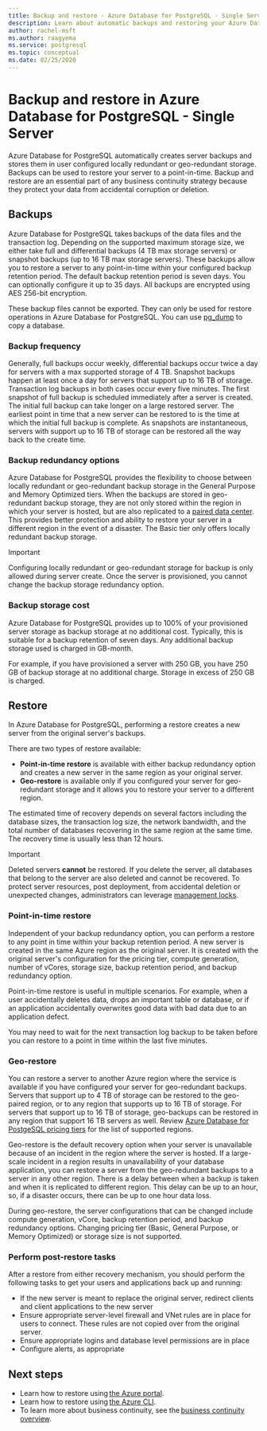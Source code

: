```yaml
---
title: Backup and restore - Azure Database for PostgreSQL - Single Server
description: Learn about automatic backups and restoring your Azure Database for PostgreSQL server - Single Server.
author: rachel-msft
ms.author: raagyema
ms.service: postgresql
ms.topic: conceptual
ms.date: 02/25/2020
---
```


# Backup and restore in Azure Database for PostgreSQL - Single Server

Azure Database for PostgreSQL automatically creates server backups and stores them in user configured locally redundant or geo-redundant storage. Backups can be used to restore your server to a point-in-time. Backup and restore are an essential part of any business continuity strategy because they protect your data from accidental corruption or deletion.

## Backups

Azure Database for PostgreSQL takes backups of the data files and the transaction log. Depending on the supported maximum storage size, we either take full and differential backups (4 TB max storage servers) or snapshot backups (up to 16 TB max storage servers). These backups allow you to restore a server to any point-in-time within your configured backup retention period. The default backup retention period is seven days. You can optionally configure it up to 35 days. All backups are encrypted using AES 256-bit encryption.

These backup files cannot be exported. They can only be used for restore operations in Azure Database for PostgreSQL. You can use [pg_dump](howto-migrate-using-dump-and-restore.md) to copy a database.

### Backup frequency

Generally, full backups occur weekly, differential backups occur twice a day for servers with a max supported storage of 4 TB. Snapshot backups happen at least once a day for servers that support up to 16 TB of storage. Transaction log backups in both cases occur every five minutes. The first snapshot of full backup is scheduled immediately after a server is created. The initial full backup can take longer on a large restored server. The earliest point in time that a new server can be restored to is the time at which the initial full backup is complete. As snapshots are instantaneous, servers with support up to 16 TB of storage can be restored all the way back to the create time.

### Backup redundancy options

Azure Database for PostgreSQL provides the flexibility to choose between locally redundant or geo-redundant backup storage in the General Purpose and Memory Optimized tiers. When the backups are stored in geo-redundant backup storage, they are not only stored within the region in which your server is hosted, but are also replicated to a [paired data center](https://docs.microsoft.com/azure/best-practices-availability-paired-regions). This provides better protection and ability to restore your server in a different region in the event of a disaster. The Basic tier only offers locally redundant backup storage.

> [!IMPORTANT]
> Configuring locally redundant or geo-redundant storage for backup is only allowed during server create. Once the server is provisioned, you cannot change the backup storage redundancy option.

### Backup storage cost

Azure Database for PostgreSQL provides up to 100% of your provisioned server storage as backup storage at no additional cost. Typically, this is suitable for a backup retention of seven days. Any additional backup storage used is charged in GB-month.

For example, if you have provisioned a server with 250 GB, you have 250 GB of backup storage at no additional charge. Storage in excess of 250 GB is charged.

## Restore

In Azure Database for PostgreSQL, performing a restore creates a new server from the original server's backups.

There are two types of restore available:

- **Point-in-time restore** is available with either backup redundancy option and creates a new server in the same region as your original server.
- **Geo-restore** is available only if you configured your server for geo-redundant storage and it allows you to restore your server to a different region.

The estimated time of recovery depends on several factors including the database sizes, the transaction log size, the network bandwidth, and the total number of databases recovering in the same region at the same time. The recovery time is usually less than 12 hours.

> [!IMPORTANT]
> Deleted servers **cannot** be restored. If you delete the server, all databases that belong to the server are also deleted and cannot be recovered. To protect server resources, post deployment, from accidental deletion or unexpected changes, administrators can leverage [management locks](https://docs.microsoft.com/azure/azure-resource-manager/resource-group-lock-resources).

### Point-in-time restore

Independent of your backup redundancy option, you can perform a restore to any point in time within your backup retention period. A new server is created in the same Azure region as the original server. It is created with the original server's configuration for the pricing tier, compute generation, number of vCores, storage size, backup retention period, and backup redundancy option.

Point-in-time restore is useful in multiple scenarios. For example, when a user accidentally deletes data, drops an important table or database, or if an application accidentally overwrites good data with bad data due to an application defect.

You may need to wait for the next transaction log backup to be taken before you can restore to a point in time within the last five minutes.

### Geo-restore

You can restore a server to another Azure region where the service is available if you have configured your server for geo-redundant backups. Servers that support up to 4 TB of storage can be restored to the geo-paired region, or to any region that supports up to 16 TB of storage. For servers that support up to 16 TB of storage, geo-backups can be restored in any region that support 16 TB servers as well. Review [Azure Database for PostgeSQL pricing tiers](concepts-pricing-tiers.md) for the list of supported regions.

Geo-restore is the default recovery option when your server is unavailable because of an incident in the region where the server is hosted. If a large-scale incident in a region results in unavailability of your database application, you can restore a server from the geo-redundant backups to a server in any other region. There is a delay between when a backup is taken and when it is replicated to different region. This delay can be up to an hour, so, if a disaster occurs, there can be up to one hour data loss.

During geo-restore, the server configurations that can be changed include compute generation, vCore, backup retention period, and backup redundancy options. Changing pricing tier (Basic, General Purpose, or Memory Optimized) or storage size is not supported.

### Perform post-restore tasks

After a restore from either recovery mechanism, you should perform the following tasks to get your users and applications back up and running:

- If the new server is meant to replace the original server, redirect clients and client applications to the new server
- Ensure appropriate server-level firewall and VNet rules are in place for users to connect. These rules are not copied over from the original server.
- Ensure appropriate logins and database level permissions are in place
- Configure alerts, as appropriate

## Next steps

- Learn how to restore using [the Azure portal](howto-restore-server-portal.md).
- Learn how to restore using [the Azure CLI](howto-restore-server-cli.md).
- To learn more about business continuity, see the [business continuity overview](concepts-business-continuity.md).
